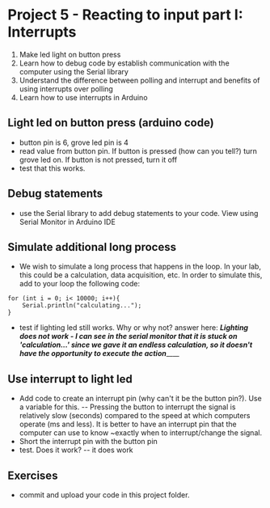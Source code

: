 # Project 5 - Reacting to input part I: Interrupts

1. Make led light on button press
2. Learn how to debug code by establish communication with the computer using the Serial library
3. Understand the difference between polling and interrupt and benefits of using interrupts over polling
4. Learn how to use interrupts in Arduino

## Light led on button press (arduino code)
 - button pin is 6, grove led pin is 4
 - read value from button pin. If button is pressed (how can you tell?) turn grove led on. If button is not pressed, turn it off
 - test that this works.

## Debug statements
- use the Serial library to add debug statements to your code. View using Serial Monitor in Arduino IDE

## Simulate additional long process
- We wish to simulate a long process that happens in the loop. In your lab, this could be a calculation, data acquisition, etc. In order to simulate this, add to your loop the following code:

```
for (int i = 0; i< 10000; i++){
    Serial.println("calculating...");
}
```
- test if lighting led still works. Why or why not?
answer here: ___Lighting does not work - I can see in the serial monitor that it is stuck on 'calculation...' since we gave it an endless calculation, so it doesn't have the opportunity to execute the action_______

## Use interrupt to light led
- Add code to create an interrupt pin (why can't it be the button pin?). Use a variable for this.
-- Pressing the button to interrupt the signal is relatively slow (seconds) compared to the speed at which computers operate (ms and less). It is better to have an interrupt pin that the computer can use to know ~exactly when to interrupt/change the signal.
- Short the interrupt pin with the button pin
- test. Does it work?
-- it does work

## Exercises
 - commit and upload your code in this project folder.

